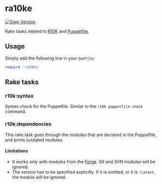 ra10ke
======

[![Gem Version](https://badge.fury.io/rb/ra10ke.svg)](https://badge.fury.io/rb/ra10ke)

Rake tasks related to [R10K](https://github.com/puppetlabs/r10k) and
[Puppetfile](https://github.com/puppetlabs/r10k/blob/master/doc/puppetfile.mkd).

## Usage

Simply add the following line in your `Gemfile`:

```ruby
require 'ra10ke'
```

## Rake tasks

### r10k:syntax

Syntax check for the Puppetfile. Similar to the `r10k puppetfile check`
command.

### r10k:dependencies

This rake task goes through the modules that are declared in the Puppetfile,
and prints outdated modules.

#### Limitations

  * It works only with modules from the [Forge](https://forge.puppetlabs.com).
  Git and SVN modules will be ignored.
  * The version has to be specified explicitly. If it is omitted, or it is
  `:latest`, the module will be ignored.
